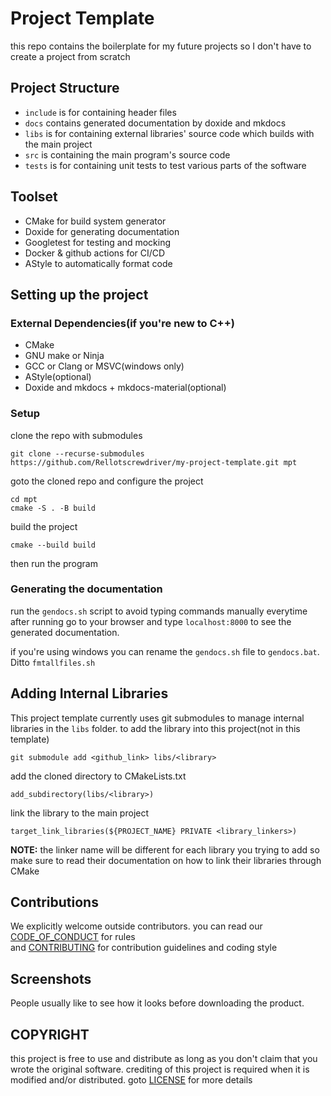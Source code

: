 # Project Template
this repo contains the boilerplate for my future projects so I don't have to create a project from scratch

## Project Structure
- `include` is for containing header files
- `docs` contains generated documentation by doxide and mkdocs
- `libs` is for containing external libraries' source code which builds with the main project
- `src` is containing the main program's source code
- `tests` is for containing unit tests to test various parts of the software

## Toolset
- CMake for build system generator
- Doxide for generating documentation
- Googletest for testing and mocking
- Docker & github actions for CI/CD
- AStyle to automatically format code

## Setting up the project

### External Dependencies(if you're new to C++)
- CMake
- GNU make or Ninja
- GCC or Clang or MSVC(windows only)
- AStyle(optional)
- Doxide and mkdocs + mkdocs-material(optional)

### Setup
clone the repo with submodules
```
git clone --recurse-submodules https://github.com/Rellotscrewdriver/my-project-template.git mpt
```

goto the cloned repo and configure the project
```
cd mpt
cmake -S . -B build
```

build the project
```
cmake --build build
```
then run the program

### Generating the documentation

run the `gendocs.sh` script to avoid typing commands manually everytime
after running go to your browser and type `localhost:8000` to see the generated documentation.

if you're using windows you can rename the `gendocs.sh` file to `gendocs.bat`. Ditto `fmtallfiles.sh`

## Adding Internal Libraries

This project template currently uses git submodules to manage internal libraries in the `libs` folder.
to add the library into this project(not in this template)
```
git submodule add <github_link> libs/<library>
```

add the cloned directory to CMakeLists.txt
```
add_subdirectory(libs/<library>)
```
link the library to the main project 
```
target_link_libraries(${PROJECT_NAME} PRIVATE <library_linkers>)
```
**NOTE:** the linker name will be different for each library you trying to add so make sure to read their documentation on how to link their libraries through CMake 

##  Contributions

We explicitly welcome outside contributors.
you can read our <a href="https://github.com/Rellotscrewdriver/my-project-template/blob/master/CODE_OF_CONDUCT.md">CODE_OF_CONDUCT</a> for rules</br>
and <a href="https://github.com/Rellotscrewdriver/my-project-template/blob/master/CONTRIBUTING.md">CONTRIBUTING</a> for contribution guidelines and coding style

## Screenshots
People usually like to see how it looks before downloading the product.
<img src="">

## COPYRIGHT

this project is free to use and distribute as long as you don't claim that you wrote the original software.
crediting of this project is required when it is modified and/or distributed. goto <a href="https://github.com/Rellotscrewdriver/my-project-template/blob/master/LICENSE">LICENSE</a> for more details 


